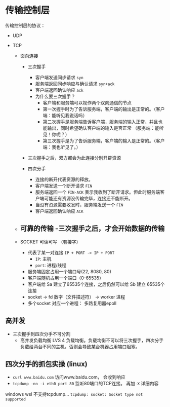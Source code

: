 # 传输控制层
传输控制层的协议：
- UDP
- TCP

    - 面向连接

        - 三次握手
            - 客户端发送同步请求 `syn`
            - 服务端返回同步响应与确认请求 `syn+ack`
            - 客户端返回确认响应 `ack`
            - 为什么要三次握手？
                - 客户端和服务端可以视作两个双向通信的节点
                - 第一次握手时为了告诉服务端，客户端的输出是正常的。（客户端：能听见我说话吗）
                - 第二次握手是服务端告诉客户端，服务端的输入正常，并且也能输出，同时希望确认客户端的输入是否正常 （服务端：能听见！你呢？）
                - 第三次握手是为了告诉服务端，客户端的输入是正常的。（客户端：我也听见了。）
        - 三次握手之后，双方都会为此连接分别开辟资源
        
        - 四次分手
            - 连接的断开代表资源的释放。
            - 客户端发送一个断开请求 `FIN`
            - 服务端返回一个 `FIN-ACK` 表示我收到了断开请求。但此时服务端客户端可能还有资源没传输完毕，连接还不能断开。
            - 当没有资源需要收发时，服务端发送一个 `FIN`
            - 客户端返回确认响应 `ACK`
    - 可靠的传输
        -三次握手之后，才会开始数据的传输
        -
    - SOCKET 可读可写 （套接字）
        - 代表了某一对连接 `IP + PORT -> IP + PORT`
            - `IP`: 主机
            - `port`: 进程/线程
        - 服务端固定占用一个端口号(22, 8080, 80)
        - 客户端随机占用一个端口（0-65535）
        - 客户端给 Sa 建立了65535个连接，之后仍然可以给 Sb 建立 65535个连接
        - socket -> fd 数字（文件描述符） -> worker 进程
        - 多个socket 对应一个进程： 多路复用器epoll

## 高并发
- 三次握手到四次分手不可分割
    - 高并发负载均衡 LVS 4 负载均衡。负载均衡不可以将三次握手，四次分手负载给两台不同的主机，否则会导致某台机器占用端口阻塞。


## 四次分手的抓包实操 (linux)
- `curl www.baidu.com` 访问www.baidu.com， 会收到响应
- `tcpdump -nn -i eth0 port 80` 监听80端口的TCP连接。 再加`-X` 详细内容

windows wsl 不支持tcpdump...
`tcpdump: socket: Socket type not supported`